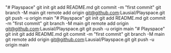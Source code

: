 "# Playspace"  git init git add README.md git commit -m "first commit" git branch -M main git remote add origin git@github.com:Lausial/Playspace.git git push -u origin main 
"# Playspace"  git init git add README.md git commit -m "first commit" git branch -M main git remote add origin git@github.com:Lausial/Playspace.git git push -u origin main 
"# Playspace"  git init git add README.md git commit -m "first commit" git branch -M main git remote add origin git@github.com:Lausial/Playspace.git git push -u origin main 
